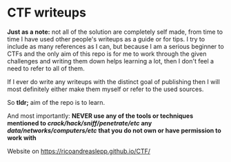 # CTF writeups

**Just as a note:** not all of the solution are completely self made, from time to time I have used other people's writeups as a guide or for tips. I try to include as many references as I can, but because I am a serious beginner to CTFs and the only aim of this repo is for me to work through the given challenges and writing them down helps learning a lot, then I don't feel a need to refer to all of them.

If I ever do write any writeups with the distinct goal of publishing then I will most definitely either make them myself or refer to the used sources.

So **tldr;** aim of the repo is to learn.

And most importantly: **NEVER use any of the tools or techniques mentioned to _crack/hack/sniff/penetrate/etc_ any _data/networks/computers/etc_ that you do not own or have permission to work with**

Website on https://ricoandreaslepp.github.io/CTF/
